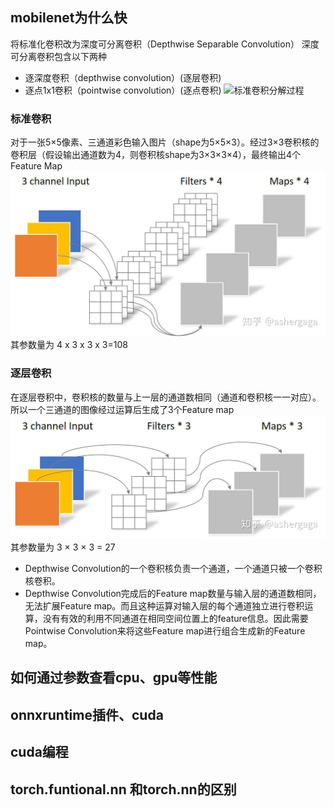 ## mobilenet为什么快
将标准化卷积改为深度可分离卷积（Depthwise Separable Convolution）
深度可分离卷积包含以下两种
- 逐深度卷积（depthwise convolution）(逐层卷积)
- 逐点1x1卷积（pointwise convolution）(逐点卷积)
![标准卷积分解过程](https://pic3.zhimg.com/80/v2-a6bae41f1744363354d5b931bc6a9f06_1440w.jpg)

### 标准卷积
对于一张5×5像素、三通道彩色输入图片（shape为5×5×3）。经过3×3卷积核的卷积层（假设输出通道数为4，则卷积核shape为3×3×3×4），最终输出4个Feature Map
![普通卷积](https://github.com/Rokuki/ai-note/blob/main/interview/img/v2-66fe37cf594ec52801e8005b07f959f4_1440w.jpg)
其参数量为 4 x 3 x 3 x 3=108

### 逐层卷积
在逐层卷积中，卷积核的数量与上一层的通道数相同（通道和卷积核一一对应）。所以一个三通道的图像经过运算后生成了3个Feature map
![逐层卷积](https://github.com/Rokuki/ai-note/blob/main/interview/img/v2-bf151ff051e8ba1c234230ccd5a51d39_1440w.jpg)
其参数量为 3 × 3 × 3 = 27

- Depthwise Convolution的一个卷积核负责一个通道，一个通道只被一个卷积核卷积。
- Depthwise Convolution完成后的Feature map数量与输入层的通道数相同，无法扩展Feature map。而且这种运算对输入层的每个通道独立进行卷积运算，没有有效的利用不同通道在相同空间位置上的feature信息。因此需要Pointwise Convolution来将这些Feature map进行组合生成新的Feature map。

## 如何通过参数查看cpu、gpu等性能

## onnxruntime插件、cuda

## cuda编程

## torch.funtional.nn 和torch.nn的区别
